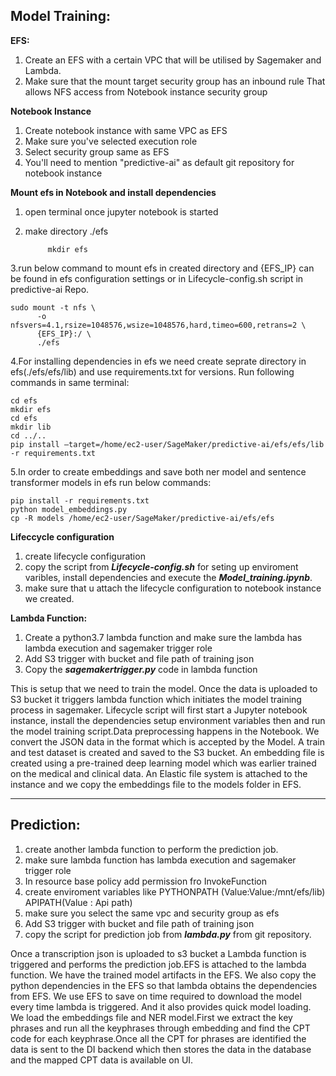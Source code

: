 ## Model Training:

**EFS:**
1. Create an EFS with a certain VPC that will be utilised by Sagemaker and Lambda.
2. Make sure that the mount target security group has an inbound rule That allows NFS access from Notebook instance security group

**Notebook Instance**
1. Create notebook instance with same VPC as EFS
2. Make sure you've selected execution role 
3. Select security group same as EFS
4. You'll need to mention "predictive-ai" as default git repository for notebook instance

**Mount efs in Notebook and install dependencies**
1. open terminal once jupyter notebook is started 
2. make directory ./efs

			mkdir efs
3.run below command to mount efs in created directory and {EFS_IP} can be found in efs configuration settings or in Lifecycle-config.sh script in predictive-ai Repo.

	sudo mount -t nfs \
          -o nfsvers=4.1,rsize=1048576,wsize=1048576,hard,timeo=600,retrans=2 \
          {EFS_IP}:/ \
          ./efs
4.For installing dependencies in efs we need create seprate directory in efs(./efs/efs/lib) and use requirements.txt for versions. Run following commands in same terminal:
	
	cd efs
	mkdir efs
	cd efs
	mkdir lib
	cd ../..
	pip install –target=/home/ec2-user/SageMaker/predictive-ai/efs/efs/lib -r requirements.txt
5.In order to create embeddings and save both ner model and sentence transformer models in efs run below commands:
	
	pip install -r requirements.txt
	python model_embeddings.py
	cp -R models /home/ec2-user/SageMaker/predictive-ai/efs/efs

**Lifeccycle configuration**
1. create lifecycle configuration
2. copy the script from ***Lifecycle-config.sh*** for seting up enviroment varibles, install dependencies and execute the ***Model_training.ipynb***.
3. make sure that u attach the lifecycle configuration to notebook instance we created.

**Lambda Function:**
1. Create a python3.7 lambda function and make sure the lambda has lambda execution and sagemaker trigger role
2. Add S3 trigger with bucket and file path of training json
3. Copy the ***sagemakertrigger.py*** code in lambda function 

This is setup that we need to train the model. Once the data is uploaded to S3 bucket it triggers lambda function which initiates the model training process in sagemaker. Lifecycle script will first start a Jupyter notebook instance, install the dependencies setup environment variables then and run the model training script.Data preprocessing happens in the Notebook. We convert the JSON data in the format which is accepted by the Model. A train and test dataset is created and saved to the S3 bucket. An embedding file is created using a pre-trained deep learning model which was earlier trained on the medical and clinical data. An Elastic file system is attached to the instance and we copy the embeddings file to the models folder in EFS. 

****
## Prediction:
1. create another lambda function to perform the prediction job.
2. make sure lambda function has lambda execution and sagemaker trigger role 
3. In resource base policy add permission fro InvokeFunction
4. create enviroment variables like  PYTHONPATH  (Value:Value:/mnt/efs/lib) APIPATH(Value : Api path)
5. make sure you select the same vpc and security group as efs
6. Add S3 trigger with bucket and file path of training json
7. copy the script for prediction job from ***lambda.py*** from git repository.

Once a transcription json is uploaded to s3 bucket a Lambda function is triggered and performs the prediction job.EFS is attached to the lambda function. We have the trained model artifacts in the EFS. We also copy the python dependencies in the EFS so that lambda obtains the dependencies from EFS. We use EFS to save on time required to download the model every time lambda is triggered. And it also provides quick model loading. We load the embeddings file and NER model.First we extract the key phrases and run all the keyphrases through embedding and find the CPT code for each keyphrase.Once all the CPT for phrases are identified the data is sent to the DI backend which then stores the data in the database and the mapped CPT data is available on UI.

